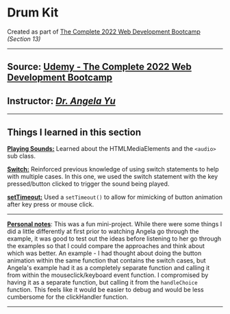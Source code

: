 # Drum Kit

Created as part of <u>The Complete 2022 Web Development Bootcamp</u><br>_(Section 13)_

---

## Source: [Udemy - The Complete 2022 Web Development Bootcamp](https://www.udemy.com/course/the-complete-web-development-bootcamp/)

## Instructor: [_Dr. Angela Yu_](https://www.appbrewery.co/)

---

## Things I learned in this section

**<u>Playing Sounds:</u>** Learned about the HTMLMediaElements and the `<audio>` sub class.

**<u>Switch:</u>** Reinforced previous knowledge of using switch statements to help with multiple cases. In this one, we used the switch statement with the key pressed/button clicked to trigger the sound being played.

**<u>setTimeout:</u>** Used a `setTimeout()` to allow for mimicking of button animation after key press or mouse click.

---

**<u>Personal notes</u>**: This was a fun mini-project. While there were some things I did a little differently at first prior to watching Angela go through the example, it was good to test out the ideas before listening to her go through the examples so that I could compare the approaches and think about which was better. An example - I had thought about doing the button animation within the same function that contains the switch cases, but Angela's example had it as a completely separate function and calling it from within the mouseclick/keyboard event function. I compromised by having it as a separate function, but calling it from the `handleChoice` function. This feels like it would be easier to debug and would be less cumbersome for the clickHandler function.

---
